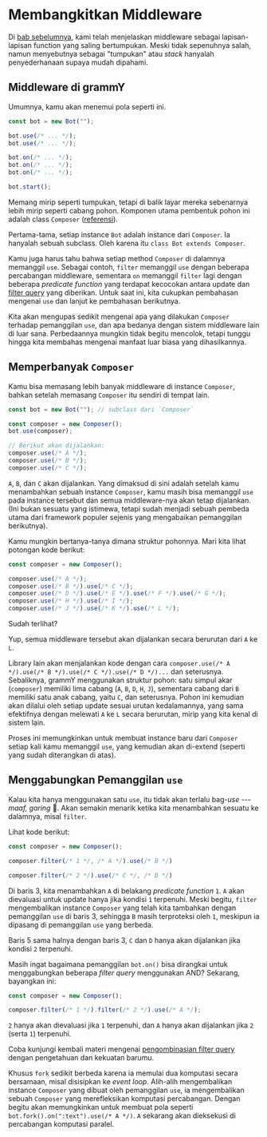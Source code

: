 # Membangkitkan Middleware

Di [bab sebelumnya](../guide/middleware), kami telah menjelaskan middleware sebagai lapisan-lapisan function yang saling bertumpukan.
Meski tidak sepenuhnya salah, namun menyebutnya sebagai "tumpukan" atau _stack_ hanyalah penyederhanaan supaya mudah dipahami.

## Middleware di grammY

Umumnya, kamu akan menemui pola seperti ini.

```ts
const bot = new Bot("");

bot.use(/* ... */);
bot.use(/* ... */);

bot.on(/* ... */);
bot.on(/* ... */);
bot.on(/* ... */);

bot.start();
```

Memang mirip seperti tumpukan, tetapi di balik layar mereka sebenarnya lebih mirip seperti cabang pohon.
Komponen utama pembentuk pohon ini adalah class `Composer` ([referensi](/ref/core/composer)).

Pertama-tama, setiap instance `Bot` adalah instance dari `Composer`.
Ia hanyalah sebuah subclass. Oleh karena itu `class Bot extends Composer`.

Kamu juga harus tahu bahwa setiap method `Composer` di dalamnya memanggil `use`.
Sebagai contoh, `filter` memanggil `use` dengan beberapa percabangan middleware, sementara `on` memanggil `filter` lagi dengan beberapa _predicate function_ yang terdapat kecocokan antara update dan [filter query](../guide/filter-queries) yang diberikan.
Untuk saat ini, kita cukupkan pembahasan mengenai `use` dan lanjut ke pembahasan berikutnya.

Kita akan mengupas sedikit mengenai apa yang dilakukan `Composer` terhadap pemanggilan `use`, dan apa bedanya dengan sistem middleware lain di luar sana.
Perbedaannya mungkin tidak begitu mencolok, tetapi tunggu hingga kita membahas mengenai manfaat luar biasa yang dihasilkannya.

## Memperbanyak `Composer`

Kamu bisa memasang lebih banyak middleware di instance `Composer`, bahkan setelah memasang `Composer` itu sendiri di tempat lain.

```ts
const bot = new Bot(""); // subclass dari `Composer`

const composer = new Composer();
bot.use(composer);

// Berikut akan dijalankan:
composer.use(/* A */);
composer.use(/* B */);
composer.use(/* C */);
```

`A`, `B`, dan `C` akan dijalankan.
Yang dimaksud di sini adalah setelah kamu menambahkan sebuah instance `Composer`, kamu masih bisa memanggil `use` pada instance tersebut dan semua middleware-nya akan tetap dijalankan.
(Ini bukan sesuatu yang istimewa, tetapi sudah menjadi sebuah pembeda utama dari framework populer sejenis yang mengabaikan pemanggilan berikutnya).

Kamu mungkin bertanya-tanya dimana struktur pohonnya.
Mari kita lihat potongan kode berikut:

```ts
const composer = new Composer();

composer.use(/* A */);
composer.use(/* B */).use(/* C */);
composer.use(/* D */).use(/* E */).use(/* F */).use(/* G */);
composer.use(/* H */).use(/* I */);
composer.use(/* J */).use(/* K */).use(/* L */);
```

Sudah terlihat?

Yup, semua middleware tersebut akan dijalankan secara berurutan dari `A` ke `L`.

Library lain akan menjalankan kode dengan cara `composer.use(/* A */).use(/* B */).use(/* C */).use(/* D */)...` dan seterusnya.
Sebaliknya, grammY menggunakan struktur pohon: satu simpul akar (`composer`) memiliki lima cabang (`A`, `B`, `D`, `H`, `J`), sementara cabang dari `B` memiliki satu anak cabang, yaitu `C`, dan seterusnya.
Pohon ini kemudian akan dilalui oleh setiap update sesuai urutan kedalamannya, yang sama efektifnya dengan melewati `A` ke `L` secara berurutan, mirip yang kita kenal di sistem lain.

Proses ini memungkinkan untuk membuat instance baru dari `Composer` setiap kali kamu memanggil `use`, yang kemudian akan di-extend (seperti yang sudah diterangkan di atas).

## Menggabungkan Pemanggilan `use`

Kalau kita hanya menggunakan satu `use`, itu tidak akan terlalu bag-_use_ --- _maaf, garing_ :grimacing:.
Akan semakin menarik ketika kita menambahkan sesuatu ke dalamnya, misal `filter`.

Lihat kode berikut:

```ts
const composer = new Composer();

composer.filter(/* 1 */, /* A */).use(/* B */)

composer.filter(/* 2 */).use(/* C */, /* D */)
```

Di baris 3, kita menambahkan `A` di belakang _predicate function_ `1`.
`A` akan dievaluasi untuk update hanya jika kondisi `1` terpenuhi.
Meski begitu, `filter` mengembalikan instance `Composer` yang telah kita tambahkan dengan pemanggilan `use` di baris 3, sehingga `B` masih terproteksi oleh `1`, meskipun ia dipasang di pemanggilan `use` yang berbeda.

Baris 5 sama halnya dengan baris 3, `C` dan `D` hanya akan dijalankan jika kondisi `2` terpenuhi.

Masih ingat bagaimana pemanggilan `bot.on()` bisa dirangkai untuk menggabungkan beberapa _filter query_ menggunakan AND?
Sekarang, bayangkan ini:

```ts
const composer = new Composer();

composer.filter(/* 1 */).filter(/* 2 */).use(/* A */);
```

`2` hanya akan dievaluasi jika `1` terpenuhi, dan `A` hanya akan dijalankan jika `2` (serta `1`) terpenuhi.

Coba kunjungi kembali materi mengenai [pengombinasian filter query](../guide/filter-queries#mengombinasikan-beberapa-query) dengan pengetahuan dan kekuatan barumu.

Khusus `fork` sedikit berbeda karena ia memulai dua komputasi secara bersamaan, misal disisipkan ke _event loop_.
Alih-alih mengembalikan instance `Composer` yang dibuat oleh pemanggilan `use`, ia mengembalikan sebuah `Composer` yang merefleksikan komputasi percabangan.
Dengan begitu akan memungkinkan untuk membuat pola seperti `bot.fork().on(":text").use(/* A */)`.
`A` sekarang akan dieksekusi di percabangan komputasi paralel.
